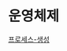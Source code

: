 # 운영체제
[프로세스-생성](https://github.com/hnsoo/TIL/blob/master/OS/%ED%94%84%EB%A1%9C%EC%84%B8%EC%8A%A4-%EC%83%9D%EC%84%B1.md)